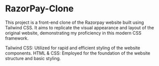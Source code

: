 # RazorPay-Clone
This project is a front-end clone of the Razorpay website built using Tailwind CSS. It aims to replicate the visual appearance and layout of the original website, demonstrating my proficiency in this modern CSS framework.

Tailwind CSS: Utilized for rapid and efficient styling of the website components.
HTML & CSS: Employed for the foundation of the website structure and basic styling.

